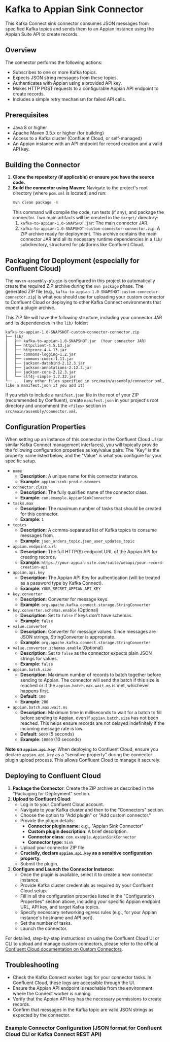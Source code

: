 # Kafka to Appian Sink Connector

This Kafka Connect sink connector consumes JSON messages from specified Kafka topics and sends them to an Appian instance using the Appian Suite API to create records.

## Overview

The connector performs the following actions:
- Subscribes to one or more Kafka topics.
- Expects JSON string messages from these topics.
- Authenticates with Appian using a provided API key.
- Makes HTTP POST requests to a configurable Appian API endpoint to create records.
- Includes a simple retry mechanism for failed API calls.

## Prerequisites

- Java 8 or higher
- Apache Maven 3.5.x or higher (for building)
- Access to a Kafka cluster (Confluent Cloud, or self-managed)
- An Appian instance with an API endpoint for record creation and a valid API key.

## Building the Connector

1.  **Clone the repository (if applicable) or ensure you have the source code.**
2.  **Build the connector using Maven:**
    Navigate to the project's root directory (where `pom.xml` is located) and run:
    ```bash
    mvn clean package -U
    ```
    This command will compile the code, run tests (if any), and package the connector.
    Two main artifacts will be created in the `target/` directory:
    1.  `kafka-to-appian-1.0-SNAPSHOT.jar`: The main connector JAR.
    2.  `kafka-to-appian-1.0-SNAPSHOT-custom-connector-connector.zip`: A ZIP archive ready for deployment. This archive contains the main connector JAR and all its necessary runtime dependencies in a `lib/` subdirectory, structured for platforms like Confluent Cloud.

## Packaging for Deployment (especially for Confluent Cloud)

The `maven-assembly-plugin` is configured in this project to automatically create the required ZIP archive during the `mvn package` phase. The generated ZIP file (e.g., `kafka-to-appian-1.0-SNAPSHOT-custom-connector-connector.zip`) is what you should use for uploading your custom connector to Confluent Cloud or deploying to other Kafka Connect environments that expect a plugin archive.

This ZIP file will have the following structure, including your connector JAR and its dependencies in the `lib/` folder:

```
kafka-to-appian-1.0-SNAPSHOT-custom-connector-connector.zip
├── lib/
│   ├── kafka-to-appian-1.0-SNAPSHOT.jar  (Your connector JAR)
│   ├── httpclient-4.5.13.jar
│   ├── httpcore-4.4.13.jar
│   ├── commons-logging-1.2.jar
│   ├── commons-codec-1.11.jar
│   ├── jackson-databind-2.12.3.jar
│   ├── jackson-annotations-2.12.3.jar
│   ├── jackson-core-2.12.3.jar
│   └── slf4j-simple-1.7.32.jar
└── ... (any other files specified in src/main/assembly/connector.xml, like a manifest.json if you add it)
```

If you wish to include a `manifest.json` file in the root of your ZIP (recommended by Confluent), create `manifest.json` in your project's root directory and uncomment the `<files>` section in `src/main/assembly/connector.xml`.

## Configuration Properties

When setting up an instance of this connector in the Confluent Cloud UI (or similar Kafka Connect management interfaces), you will typically provide the following configuration properties as key/value pairs. The "Key" is the property name listed below, and the "Value" is what you configure for your specific setup.

-   `name`
    -   **Description**: A unique name for this connector instance.
    -   **Example**: `appian-sink-prod-customers`
-   `connector.class`
    -   **Description**: The fully qualified name of the connector class.
    -   **Example**: `com.example.AppianSinkConnector`
-   `tasks.max`
    -   **Description**: The maximum number of tasks that should be created for this connector.
    -   **Example**: `1`
-   `topics`
    -   **Description**: A comma-separated list of Kafka topics to consume messages from.
    -   **Example**: `json_orders_topic,json_user_updates_topic`
-   `appian.endpoint.url`
    -   **Description**: The full HTTP(S) endpoint URL of the Appian API for creating records.
    -   **Example**: `https://your-appian-site.com/suite/webapi/your-record-creation-api`
-   `appian.api.key`
    -   **Description**: The Appian API Key for authentication (will be treated as a password type by Kafka Connect).
    -   **Example**: `YOUR_SECRET_APPIAN_API_KEY`
-   `key.converter`
    -   **Description**: Converter for message keys.
    -   **Example**: `org.apache.kafka.connect.storage.StringConverter`
-   `key.converter.schemas.enable` (Optional)
    -   **Description**: Set to `false` if keys don't have schemas.
    -   **Example**: `false`
-   `value.converter`
    -   **Description**: Converter for message values. Since messages are JSON strings, StringConverter is appropriate.
    -   **Example**: `org.apache.kafka.connect.storage.StringConverter`
-   `value.converter.schemas.enable` (Optional)
    -   **Description**: Set to `false` as the connector expects plain JSON strings for values.
    -   **Example**: `false`
-   `appian.batch.size`
    -   **Description**: Maximum number of records to batch together before sending to Appian. The connector will send the batch if this size is reached or if the `appian.batch.max.wait.ms` is met, whichever happens first.
    -   **Default**: `100`
    -   **Example**: `200`
-   `appian.batch.max.wait.ms`
    -   **Description**: Maximum time in milliseconds to wait for a batch to fill before sending to Appian, even if `appian.batch.size` has not been reached. This helps ensure records are not delayed indefinitely if the incoming message rate is low.
    -   **Default**: `5000` (5 seconds)
    -   **Example**: `10000` (10 seconds)

**Note on `appian.api.key`**: When deploying to Confluent Cloud, ensure you declare `appian.api.key` as a "sensitive property" during the connector plugin upload process. This allows Confluent Cloud to manage it securely.

## Deploying to Confluent Cloud

1.  **Package the Connector**: Create the ZIP archive as described in the "Packaging for Deployment" section.
2.  **Upload to Confluent Cloud**:
    -   Log in to your Confluent Cloud account.
    -   Navigate to your Kafka cluster and then to the "Connectors" section.
    -   Choose the option to "Add plugin" or "Add custom connector."
    -   Provide the plugin details:
        -   **Connector plugin name**: e.g., "Appian Sink Connector"
        -   **Custom plugin description**: A brief description.
        -   **Connector class**: `com.example.AppianSinkConnector`
        -   **Connector type**: `Sink`
    -   Upload your connector ZIP file.
    -   **Crucially, declare `appian.api.key` as a sensitive configuration property.**
    -   Submit the plugin.
3.  **Configure and Launch the Connector Instance**:
    -   Once the plugin is available, select it to create a new connector instance.
    -   Provide Kafka cluster credentials as required by your Confluent Cloud setup.
    -   Fill in all the configuration properties listed in the "Configuration Properties" section above, including your specific Appian endpoint URL, API key, and target Kafka topics.
    -   Specify necessary networking egress rules (e.g., for your Appian instance's hostname and API port).
    -   Set the number of tasks.
    -   Launch the connector.

For detailed, step-by-step instructions on using the Confluent Cloud UI or CLI to upload and manage custom connectors, please refer to the official [Confluent Cloud documentation on Custom Connectors](https://docs.confluent.io/cloud/current/connectors/bring-your-connector/overview.html).

## Troubleshooting

-   Check the Kafka Connect worker logs for your connector tasks. In Confluent Cloud, these logs are accessible through the UI.
-   Ensure the Appian API endpoint is reachable from the environment where the Connect worker is running.
-   Verify that the Appian API key has the necessary permissions to create records.
-   Confirm that messages in the Kafka topic are valid JSON strings as expected by the connector.

### Example Connector Configuration (JSON format for Confluent Cloud CLI or Kafka Connect REST API) 